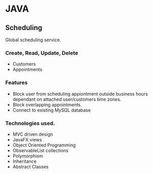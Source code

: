 # JAVA
## Scheduling
Global scheduling service.

### Create, Read, Update, Delete
* Customers
* Appointments

### Features
* Block user from scheduling appiontment outside business hours dependant on attached user/customers time zones.
* Block overlapping appointments.
* Connect to existing MySQL database

### Technologies used.
* MVC driven design
* JavaFX views
* Object Oriented Programming
* ObservableList collections
* Polymorphism
* Inheritance
* Abstract Classes
